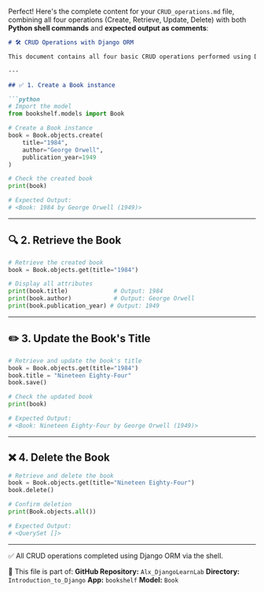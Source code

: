Perfect! Here's the complete content for your `CRUD_operations.md` file, combining all four operations (Create, Retrieve, Update, Delete) with both **Python shell commands** and **expected output as comments**:

````markdown
# 🛠️ CRUD Operations with Django ORM

This document contains all four basic CRUD operations performed using Django's ORM in the shell, based on the `Book` model defined in the `bookshelf` app.

---

## ✅ 1. Create a Book instance

```python
# Import the model
from bookshelf.models import Book

# Create a Book instance
book = Book.objects.create(
    title="1984",
    author="George Orwell",
    publication_year=1949
)

# Check the created book
print(book)

# Expected Output:
# <Book: 1984 by George Orwell (1949)>
````

---

## 🔍 2. Retrieve the Book

```python
# Retrieve the created book
book = Book.objects.get(title="1984")

# Display all attributes
print(book.title)             # Output: 1984
print(book.author)            # Output: George Orwell
print(book.publication_year) # Output: 1949
```

---

## ✏️ 3. Update the Book's Title

```python
# Retrieve and update the book's title
book = Book.objects.get(title="1984")
book.title = "Nineteen Eighty-Four"
book.save()

# Check the updated book
print(book)

# Expected Output:
# <Book: Nineteen Eighty-Four by George Orwell (1949)>
```

---

## ❌ 4. Delete the Book

```python
# Retrieve and delete the book
book = Book.objects.get(title="Nineteen Eighty-Four")
book.delete()

# Confirm deletion
print(Book.objects.all())

# Expected Output:
# <QuerySet []>
```

---

✅ All CRUD operations completed using Django ORM via the shell.

📁 This file is part of:
**GitHub Repository:** `Alx_DjangoLearnLab`
**Directory:** `Introduction_to_Django`
**App:** `bookshelf`
**Model:** `Book`

```

